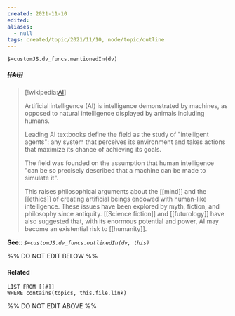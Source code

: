 ```yaml
---
created: 2021-11-10
edited: 
aliases:
  - null
tags: created/topic/2021/11/10, node/topic/outline 
---
```

`$=customJS.dv_funcs.mentionedIn(dv)`

##### <s class="topic-title">[[AI]]</s>

> [!wikipedia:[AI](https://en.wikipedia.org/wiki/Artificial%20intelligence)]
> 
> Artificial intelligence (AI) is intelligence demonstrated by machines, as opposed to natural intelligence displayed by animals including humans.
> 
> Leading AI textbooks define the field as the study of "intelligent agents": any system that perceives its environment and takes actions that maximize its chance of achieving its goals.
> 
> The field was founded on the assumption that human intelligence "can be so precisely described that a machine can be made to simulate it".
> 
> This raises philosophical arguments about the [[mind]] and the [[ethics]] of creating artificial beings endowed with human-like intelligence. These issues have been explored by myth, fiction, and philosophy since antiquity. [[Science fiction]] and [[futurology]] have also suggested that, with its enormous potential and power, AI may become an existential risk to [[humanity]].

**See**::
*`$=customJS.dv_funcs.outlinedIn(dv, this)`*

%% DO NOT EDIT BELOW %%

#### Related 

```dataview
LIST FROM [[#]]
WHERE contains(topics, this.file.link)
```
%% DO NOT EDIT ABOVE %%
